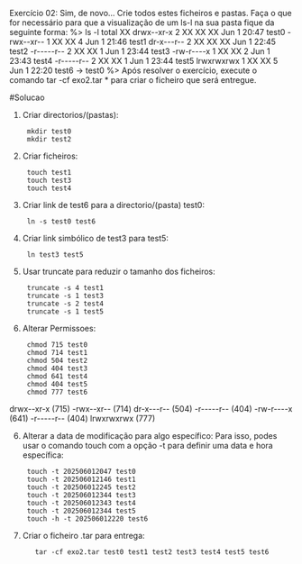 Exercício 02: Sim, de novo...
Crie todos estes ficheiros e pastas. Faça o que for necessário para que a visualização
de um ls-l na sua pasta fique da seguinte forma:
  %> ls -l
  total XX
  drwx--xr-x 2 XX XX XX Jun 1 20:47 test0
  -rwx--xr-- 1 XX XX 4 Jun 1 21:46 test1
  dr-x---r-- 2 XX XX XX Jun 1 22:45 test2
  -r-----r-- 2 XX XX 1 Jun 1 23:44 test3
  -rw-r----x 1 XX XX 2 Jun 1 23:43 test4
  -r-----r-- 2 XX XX 1 Jun 1 23:44 test5
  lrwxrwxrwx 1 XX XX 5 Jun 1 22:20 test6 -> test0
  %>
Após resolver o exercício, execute o comando tar -cf exo2.tar * para criar o
ficheiro que será entregue.


#Solucao
1. Criar directorios/(pastas):
  
        mkdir test0
        mkdir test2

2. Criar ficheiros:
  
        touch test1
        touch test3
        touch test4

3. Criar link de test6 para a directorio/(pasta) test0:

        ln -s test0 test6

4. Criar link simbólico de test3 para test5:

        ln test3 test5

5. Usar truncate para reduzir o tamanho dos ficheiros:
  
        truncate -s 4 test1
        truncate -s 1 test3
        truncate -s 2 test4
        truncate -s 1 test5


6. Alterar Permissoes:
  
        chmod 715 test0
        chmod 714 test1
        chmod 504 test2
        chmod 404 test3
        chmod 641 test4
        chmod 404 test5
        chmod 777 test6

  drwx--xr-x (715)
  -rwx--xr-- (714)
  dr-x---r-- (504)
  -r-----r-- (404)
  -rw-r----x (641)
  -r-----r-- (404)
  lrwxrwxrwx (777)

6. Alterar a data de modificação para algo específico:
  Para isso, podes usar o comando touch com a opção -t para definir uma data e hora específica:
  
        touch -t 202506012047 test0
        touch -t 202506012146 test1
        touch -t 202506012245 test2
        touch -t 202506012344 test3
        touch -t 202506012343 test4
        touch -t 202506012344 test5
        touch -h -t 202506012220 test6

7. Criar o ficheiro .tar para entrega:

          tar -cf exo2.tar test0 test1 test2 test3 test4 test5 test6
